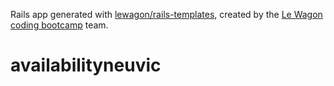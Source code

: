 Rails app generated with [lewagon/rails-templates](https://github.com/lewagon/rails-templates), created by the [Le Wagon coding bootcamp](https://www.lewagon.com) team.
# availabilityneuvic
